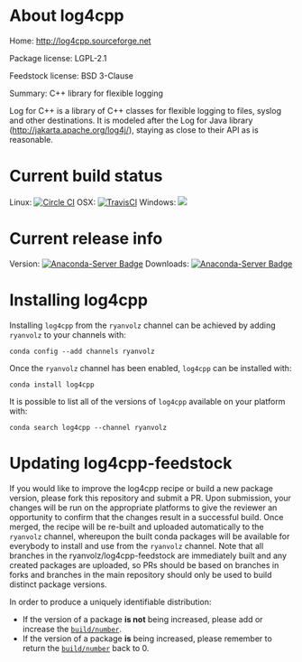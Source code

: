 About log4cpp
=============

Home: http://log4cpp.sourceforge.net

Package license: LGPL-2.1

Feedstock license: BSD 3-Clause

Summary: C++ library for flexible logging

Log for C++ is a library of C++ classes for flexible logging to files,
syslog and other destinations. It is modeled after the Log for Java library
(http://jakarta.apache.org/log4j/), staying as close to their API as is
reasonable.


Current build status
====================

Linux: [![Circle CI](https://circleci.com/gh/ryanvolz/log4cpp-feedstock.svg?style=shield)](https://circleci.com/gh/ryanvolz/log4cpp-feedstock)
OSX: [![TravisCI](https://travis-ci.org/ryanvolz/log4cpp-feedstock.svg?branch=master)](https://travis-ci.org/ryanvolz/log4cpp-feedstock)
Windows: ![](https://cdn.rawgit.com/conda-forge/conda-smithy/90845bba35bec53edac7a16638aa4d77217a3713/conda_smithy/static/disabled.svg)

Current release info
====================
Version: [![Anaconda-Server Badge](https://anaconda.org/ryanvolz/log4cpp/badges/version.svg)](https://anaconda.org/ryanvolz/log4cpp)
Downloads: [![Anaconda-Server Badge](https://anaconda.org/ryanvolz/log4cpp/badges/downloads.svg)](https://anaconda.org/ryanvolz/log4cpp)

Installing log4cpp
==================

Installing `log4cpp` from the `ryanvolz` channel can be achieved by adding `ryanvolz` to your channels with:

```
conda config --add channels ryanvolz
```

Once the `ryanvolz` channel has been enabled, `log4cpp` can be installed with:

```
conda install log4cpp
```

It is possible to list all of the versions of `log4cpp` available on your platform with:

```
conda search log4cpp --channel ryanvolz
```




Updating log4cpp-feedstock
==========================

If you would like to improve the log4cpp recipe or build a new
package version, please fork this repository and submit a PR. Upon submission,
your changes will be run on the appropriate platforms to give the reviewer an
opportunity to confirm that the changes result in a successful build. Once
merged, the recipe will be re-built and uploaded automatically to the
`ryanvolz` channel, whereupon the built conda packages will be available for
everybody to install and use from the `ryanvolz` channel.
Note that all branches in the ryanvolz/log4cpp-feedstock are
immediately built and any created packages are uploaded, so PRs should be based
on branches in forks and branches in the main repository should only be used to
build distinct package versions.

In order to produce a uniquely identifiable distribution:
 * If the version of a package **is not** being increased, please add or increase
   the [``build/number``](http://conda.pydata.org/docs/building/meta-yaml.html#build-number-and-string).
 * If the version of a package **is** being increased, please remember to return
   the [``build/number``](http://conda.pydata.org/docs/building/meta-yaml.html#build-number-and-string)
   back to 0.
